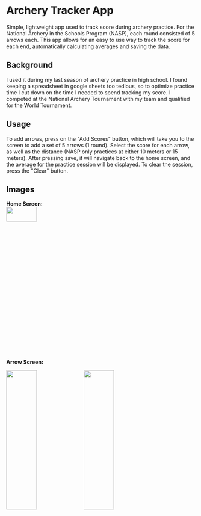# Archery Tracker App
<p> 
  Simple, lightweight app used to track score during archery practice. For the National Archery in the Schools Program (NASP), each round consisted of 5 arrows each. This app allows for an easy to use way to track the score for each end, automatically calculating averages and saving the data. 
</p>

## Background
<p>
  I used it during my last season of archery practice in high school. I found keeping a spreadsheet in google sheets too tedious, so to optimize practice time I cut down on the time I needed to spend tracking my score. I competed at the National Archery Tournament with my team and qualified for the World Tournament. 
</p>

## Usage
<p>
  To add arrows, press on the "Add Scores" button, which will take you to the screen to add a set of 5 arrows (1 round). Select the score for each arrow, as well as the distance (NASP only practices at either 10 meters or 15 meters). After pressing save, it will navigate back to the home screen, and the average for the practice session will be displayed. To clear the session, press the "Clear" button.
</p>

## Images

<b> Home Screen: </b> </br>
<img src="https://github.com/evanlin23/ArcheryTaskApp/assets/113861384/2981495f-2cfe-47f8-acf2-2bf4b24ab586"  width="40%" height="10%">

<b> Arrow Screen: </b> </br>

<img src="https://github.com/evanlin23/ArcheryTaskApp/assets/113861384/8f4a26f4-a55c-4173-83e8-e6ee84db7a3d"  width="40%" height="370">

<img src="https://github.com/evanlin23/ArcheryTaskApp/assets/113861384/56f18240-0133-4eaf-b092-e36dda1fec7d"  width="40%" height="370">

